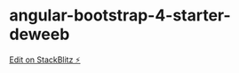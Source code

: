 # angular-bootstrap-4-starter-deweeb

[Edit on StackBlitz ⚡️](https://stackblitz.com/edit/angular-bootstrap-4-starter-deweeb)